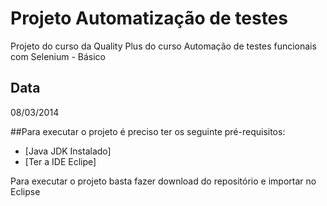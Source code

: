 Projeto Automatização de testes
========================
Projeto do curso da Quality Plus do curso Automação de testes funcionais com Selenium - Básico

## Data

08/03/2014

##Para executar o projeto é preciso ter os seguinte pré-requisitos:

* [Java JDK Instalado]
* [Ter a IDE Eclipe]


Para executar o projeto basta fazer download do repositório e importar no Eclipse
